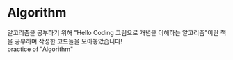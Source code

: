 # Algorithm
알고리즘을 공부하기 위해 "Hello Coding 그림으로 개념을 이해하는 알고리즘"이란 책을 공부하며 작성한 코드들을 모아놓았습니다! \
practice of "Algorithm"
